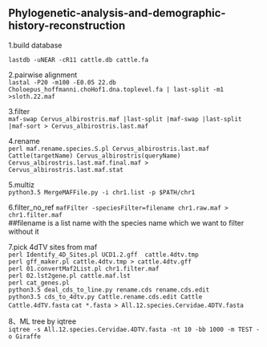 ## Phylogenetic-analysis-and-demographic-history-reconstruction

1.build database   

`lastdb -uNEAR -cR11 cattle.db cattle.fa`

2.pairwise alignment   
`lastal -P20 -m100 -E0.05 22.db Choloepus_hoffmanni.choHof1.dna.toplevel.fa | last-split -m1 >sloth.22.maf`   

3.filter    
`maf-swap Cervus_albirostris.maf |last-split |maf-swap |last-split |maf-sort > Cervus_albirostris.last.maf`    

4.rename    
`perl maf.rename.species.S.pl Cervus_albirostris.last.maf Cattle(targetName) Cervus_albirostris(queryName) Cervus_albirostris.last.maf.final.maf > Cervus_albirostris.last.maf.stat`    

5.multiz   
`python3.5 MergeMAFFile.py -i chr1.list -p $PATH/chr1`  

6.filter_no_ref
`mafFilter -speciesFilter=filename chr1.raw.maf > chr1.filter.maf`    
##filename is a list name with the species name which we want to filter without it

7.pick 4dTV sites from maf   
`perl Identify_4D_Sites.pl UCD1.2.gff  cattle.4dtv.tmp`    
`perl gff_maker.pl cattle.4dtv.tmp > cattle.4dtv.gff`    
`perl 01.convertMaf2List.pl chr1.filter.maf`     
`perl 02.lst2gene.pl cattle.maf.lst`       
`perl cat_genes.pl`    
`python3.5 deal_cds_to_line.py rename.cds rename.cds.edit`    
`python3.5 cds_to_4dtv.py Cattle.rename.cds.edit Cattle Cattle.4dTV.fasta` 
`cat *.fasta > All.12.species.Cervidae.4DTV.fasta`    

8、ML tree by iqtree   
`iqtree -s All.12.species.Cervidae.4DTV.fasta -nt 10 -bb 1000 -m TEST -o Giraffe`   
